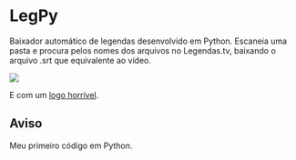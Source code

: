 LegPy
=====

Baixador automático de legendas desenvolvido em Python. Escaneia uma pasta e procura pelos nomes dos arquivos no Legendas.tv, baixando o arquivo .srt que equivalente ao vídeo.

![](http://www.igorklafke.com/img/legpy250.gif)

E com um [logo horrível](http://www.horriblelogos.com/legpy/).

Aviso
-----
Meu primeiro código em Python.